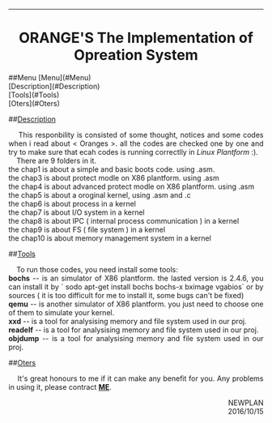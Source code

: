 ----------------------------
<h1 align="center">ORANGE'S The Implementation of Opreation System</h1>
<a name="Menu"></a>
##Menu
[Menu](#Menu)</br>
[Description](#Description)</br>
[Tools](#Tools)</br>
[Oters](#Oters)

<a name="Description"></a>
##[Description](#Menu)
<p align="justify">&nbsp;&nbsp;&nbsp;&nbsp;This responbility is consisted of some thought, notices and some codes when i read about < Oranges >. all the codes are checked one by one and try to make sure that ecah codes is running correctlly in <em> Linux Plantform</em> :).</br>&nbsp;&nbsp;&nbsp;&nbsp;There are 9 folders in it.</br>
the chap1 is about a simple and basic boots code. using .asm.</br>
the chap3 is about protect modle on X86 plantform. using .asm</br>
the chap4 is about advanced protect modle on X86 plantform. using .asm</br>
the chap5 is about a oroginal kernel, using .asm and .c</br>
the chap6 is about process in a kernel</br>
the chap7 is about I/O system in a kernel</br>
the chap8 is about IPC ( internal process communication ) in a kernel</br>
the chap9 is about FS ( file system ) in a kernel</br>
the chap10 is about memory management system in a kernel</br>
</p>


<a name="Tools"></a>
##[Tools](#Menu)
<p align="justify">&nbsp;&nbsp;&nbsp;&nbsp;To run those codes, you need install some tools:</br>
<strong>bochs</strong> -- is an simulator of X86 plantform. the lasted version is 2.4.6, you can install it by ` sodo apt-get install bochs bochs-x bximage vgabios` or by sources ( it is too difficult for me to install it, some bugs can't be fixed)</br>
<strong>qemu</strong> -- is another simulator of X86 plantform. you just need to choose one of them to simulate your kernel.</br>
<strong>xxd</strong> -- is a tool for analysising memory and file system used in our proj.</br>
<strong>readelf</strong> -- is a tool for analysising memory and file system used in our proj.</br>
<strong>objdump</strong> -- is a tool for analysising memory and file system used in our proj.</br>
</p>

<a name="Oters"></a>
##[Oters](#Menu)
<p align="justify">&nbsp;&nbsp;&nbsp;&nbsp;It's great honours to me if it can make any benefit for you. Any problems in using it, please contract <a href="mailto:newplan001@163.com"><strong>ME</strong></a>.</p>

<p align="right">NEWPLAN</br>2016/10/15</p>

